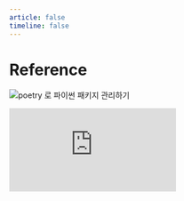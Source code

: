 ```yaml
---
article: false
timeline: false
---
```


# Reference

![poetry 로 파이썬 패키지 관리하기](https://www.wool-dev.com/backend-engineering/python/poetry-python-environment)

![파이썬 의존성 관리자 Poetry 사용기](https://spoqa.github.io/2019/08/09/brand-new-python-dependency-manager-poetry.html)